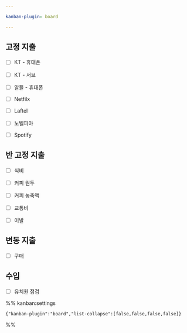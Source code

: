 ```yaml
---

kanban-plugin: board

---
```


## 고정 지출

- [ ] KT - 휴대폰
- [ ] KT - 서브
- [ ] 알뜰 - 휴대폰
- [ ] Netfilx
- [ ] Laftel
- [ ] 노벨피아
- [ ] Spotify


## 반 고정 지출

- [ ] 식비
- [ ] 커피 원두
- [ ] 커피 농축액
- [ ] 교통비
- [ ] 이발


## 변동 지출

- [ ] 구매


## 수입

- [ ] 유치원 점검




%% kanban:settings
```
{"kanban-plugin":"board","list-collapse":[false,false,false,false]}
```
%%